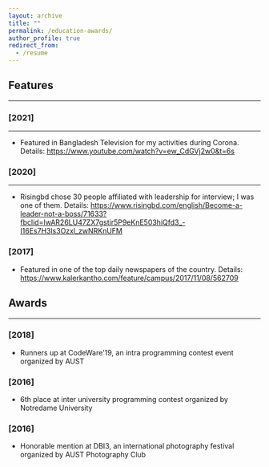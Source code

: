 ```yaml
---
layout: archive
title: ""
permalink: /education-awards/
author_profile: true
redirect_from:
  - /resume
---
```



## Features 
----------------
### [2021]
-----------
* Featured in Bangladesh Television for my activities during Corona. Details: https://www.youtube.com/watch?v=ew_CdGVj2w0&t=6s

### [2020]
-----------
* Risingbd chose 30 people affiliated with leadership for interview; I was one of them. Details: https://www.risingbd.com/english/Become-a-leader-not-a-boss/71633?fbclid=IwAR26LU47ZX7gstir5P9eKnE503hiQfd3_-I16Es7H3ls3Ozxl_zwNRKnUFM

### [2017]

* Featured in one of the top daily newspapers of the country. Details: https://www.kalerkantho.com/feature/campus/2017/11/08/562709
 
## Awards
----------------
### [2018]
* Runners up at CodeWare'19, an intra programming contest event organized by AUST

### [2016]
* 6th place at inter university programming contest organized by Notredame University 

### [2016]
* Honorable mention at DBI3, an international photography festival organized by AUST Photography Club
